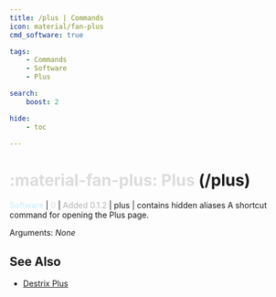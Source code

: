 ```yaml
---
title: /plus | Commands
icon: material/fan-plus
cmd_software: true

tags:
    - Commands
    - Software
    - Plus

search:
    boost: 2

hide:
    - toc

---
```

# <p style="color: rgb(220,220,220); display: inline;">:material-fan-plus: Plus</p> (/plus)
<div style="display:inline;">
<p style="color: #C6EDFB; display: inline;">Software</p> | <p style="color: rgb(220,220,220); display: inline;">0</p> | <p style="color: rgb(180,180,180); display: inline;"> Added 0.1.2</p> | plus | contains hidden aliases
</div>
A shortcut command for opening the Plus page.

Arguments: _None_

## See Also
* [Destrix Plus](/404.html)
<!-- * [:fontawesome-solid-ranking-star: /check-rank](/Commands/specifics/checkrank/) -->
<!-- * [:octicons-log-16: All Commands](/Commands/) -->